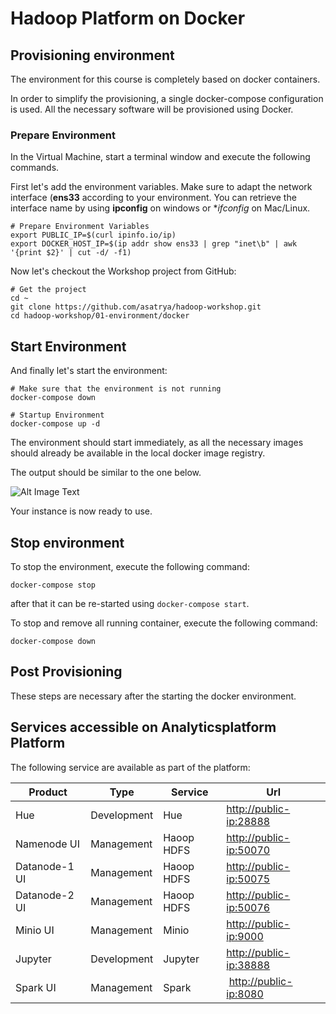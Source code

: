 # Hadoop Platform on Docker

## Provisioning environment
The environment for this course is completely based on docker containers. 

In order to simplify the provisioning, a single docker-compose configuration is used. All the necessary software will be provisioned using Docker. 

### Prepare Environment

In the Virtual Machine, start a terminal window and execute the following commands. 

First let's add the environment variables. Make sure to adapt the network interface (**ens33** according to your environment. You can retrieve the interface name by using **ipconfig** on windows or **ifconfig* on Mac/Linux. 

```
# Prepare Environment Variables
export PUBLIC_IP=$(curl ipinfo.io/ip)
export DOCKER_HOST_IP=$(ip addr show ens33 | grep "inet\b" | awk '{print $2}' | cut -d/ -f1)
```

Now let's checkout the Workshop project from GitHub:

```
# Get the project
cd ~
git clone https://github.com/asatrya/hadoop-workshop.git
cd hadoop-workshop/01-environment/docker
```

## Start Environment

And finally let's start the environment:

```
# Make sure that the environment is not running
docker-compose down

# Startup Environment
docker-compose up -d
```

The environment should start immediately, as all the necessary images should already be available in the local docker image registry. 

The output should be similar to the one below. 

![Alt Image Text](./images/start-env-docker.png "StartDocker")

Your instance is now ready to use.

## Stop environment

To stop the environment, execute the following command:

```
docker-compose stop
```

after that it can be re-started using `docker-compose start`.

To stop and remove all running container, execute the following command:

```
docker-compose down
```

## Post Provisioning

These steps are necessary after the starting the docker environment. 

## Services accessible on Analyticsplatform Platform
The following service are available as part of the platform:

Product | Type | Service | Url
------|------| --------| -----
Hue | Development | Hue | <http://public-ip:28888>
Namenode UI | Management  | Haoop HDFS | <http://public-ip:50070>
Datanode-1 UI | Management  | Haoop HDFS | <http://public-ip:50075>
Datanode-2 UI | Management  | Haoop HDFS | <http://public-ip:50076>
Minio UI | Management | Minio | <http://public-ip:9000>
Jupyter | Development | Jupyter | <http://public-ip:38888>
Spark UI | Management  | Spark | <http://public-ip:8080>


